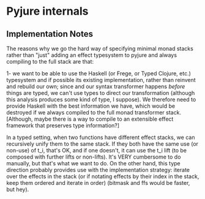 # Pyjure internals

## Implementation Notes

The reasons why we go the hard way of specifying minimal monad stacks
rather than "just" adding an effect typesystem to pyjure and always
compiling to the full stack are that:

1- we want to be able to use the Haskell (or Frege, or Typed Clojure, etc.) typesystem
 and if possible its existing implementation, rather than reinvent and rebuild our own;
 since and our syntax transformer happens *before* things are typed, we can't use types
 to direct our transformation (although this analysis produces some kind of type, I suppose).
 We therefore need to provide Haskell with the best information we have, which would be
 destroyed if we always compiled to the full monad transformer stack. [Although, maybe
 there is a way to compile to an extensible effect framework that preserves type information?]


In a typed setting, when two functions have different effect stacks, we can recursively
unify them to the same stack. If they both have the same use (or non-use) of t_i,
that's OK, and if one doesn't, it can use the t_i lift (to be composed with further lifts
or non-lifts). It's VERY cumbersome to do manually, but that's what we want to do.
On the other hand, this type direction probably provides use with the implementation strategy:
iterate over the effects in the stack (or if notating effects by their index in the stack,
keep them ordered and iterate in order) (bitmask and ffs would be faster, but hey).


